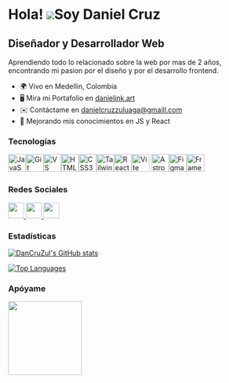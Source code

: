 Hola! ![](https://user-images.githubusercontent.com/18350557/176309783-0785949b-9127-417c-8b55-ab5a4333674e.gif)Soy Daniel Cruz
===================================================================================================================================

Diseñador y Desarrollador Web
-----------------------------

Aprendiendo todo lo relacionado sobre la web por mas de 2 años, encontrando mi pasion por el diseño y por el desarrollo frontend.

* 🌍  Vivo en Medellin, Colombia
* 🖥️  Mira mi Portafolio en [danielink.art](http://danielink.art)
* ✉️  Contáctame en [danielcruzzuluaga@gmaill.com](mailto:danielcruzzuluaga@gmaill.comm)
* 🧠  Mejorando mis conocimientos en JS y React

### Tecnologías

<p align="left">
<a href="https://developer.mozilla.org/en-US/docs/Web/JavaScript" target="_blank" rel="noreferrer"><img src="https://raw.githubusercontent.com/danielcranney/readme-generator/main/public/icons/skills/javascript-colored.svg" width="36" height="36" alt="JavaScript" /></a><a href="https://git-scm.com/" target="_blank" rel="noreferrer"><img src="https://raw.githubusercontent.com/danielcranney/readme-generator/main/public/icons/skills/git-colored.svg" width="36" height="36" alt="Git" /></a><a href="https://code.visualstudio.com/" target="_blank" rel="noreferrer"><img src="https://www.svgrepo.com/show/374169/vscode2.svg" width="36" height="36" alt="VS Code" /></a><a href="https://developer.mozilla.org/en-US/docs/Glossary/HTML5" target="_blank" rel="noreferrer"><img src="https://raw.githubusercontent.com/danielcranney/readme-generator/main/public/icons/skills/html5-colored.svg" width="36" height="36" alt="HTML5" /></a><a href="https://www.w3.org/TR/CSS/#css" target="_blank" rel="noreferrer"><img src="https://raw.githubusercontent.com/danielcranney/readme-generator/main/public/icons/skills/css3-colored.svg" width="36" height="36" alt="CSS3" /></a><a href="https://tailwindcss.com/" target="_blank" rel="noreferrer"><img src="https://raw.githubusercontent.com/danielcranney/readme-generator/main/public/icons/skills/tailwindcss-colored.svg" width="36" height="36" alt="TailwindCSS" /></a><a href="https://reactjs.org/" target="_blank" rel="noreferrer"><img src="https://raw.githubusercontent.com/danielcranney/readme-generator/main/public/icons/skills/react-colored.svg" width="36" height="36" alt="React" /></a><a href="https://vitejs.dev/" target="_blank" rel="noreferrer"><img src="https://raw.githubusercontent.com/danielcranney/readme-generator/main/public/icons/skills/vite-colored.svg" width="36" height="36" alt="Vite" /></a>
<a href="https://astro.build/" target="_blank" rel="noreferrer"><img src="https://astro.build/assets/press/astro-icon-light-gradient.svg" width="36" height="36" alt="Astro" /></a><a href="https://www.figma.com/" target="_blank" rel="noreferrer"><img src="https://raw.githubusercontent.com/danielcranney/readme-generator/main/public/icons/skills/figma-colored.svg" width="36" height="36" alt="Figma" /></a><a href="https://framer.com" target="_blank" rel="noreferrer"><img src="https://raw.githubusercontent.com/danielcranney/readme-generator/main/public/icons/skills/framer-colored.svg" width="36" height="36" alt="Framer" /></a>
</p>
                    
### Redes Sociales

<p align="left"> <a href="https://www.github.com/DanCruZul" target="_blank" rel="noreferrer"> <picture> <source media="(prefers-color-scheme: dark)" srcset="https://raw.githubusercontent.com/danielcranney/readme-generator/main/public/icons/socials/github-dark.svg" /> <source media="(prefers-color-scheme: light)" srcset="https://raw.githubusercontent.com/danielcranney/readme-generator/main/public/icons/socials/github.svg" /> <img src="https://raw.githubusercontent.com/danielcranney/readme-generator/main/public/icons/socials/github.svg" width="32" height="32" /> </picture> </a> <a href="http://www.instagram.com/cruzzzulu/" target="_blank" rel="noreferrer"> <picture> <source media="(prefers-color-scheme: dark)" srcset="https://raw.githubusercontent.com/danielcranney/readme-generator/main/public/icons/socials/instagram-dark.svg" /> <source media="(prefers-color-scheme: light)" srcset="https://raw.githubusercontent.com/danielcranney/readme-generator/main/public/icons/socials/instagram.svg" /> <img src="https://raw.githubusercontent.com/danielcranney/readme-generator/main/public/icons/socials/instagram.svg" width="32" height="32" /> </picture> </a> <a href="https://www.linkedin.com/in/daniel-cruz-2700691a3" target="_blank" rel="noreferrer"> <picture> <source media="(prefers-color-scheme: dark)" srcset="https://raw.githubusercontent.com/danielcranney/readme-generator/main/public/icons/socials/linkedin-dark.svg" /> <source media="(prefers-color-scheme: light)" srcset="https://raw.githubusercontent.com/danielcranney/readme-generator/main/public/icons/socials/linkedin.svg" /> <img src="https://raw.githubusercontent.com/danielcranney/readme-generator/main/public/icons/socials/linkedin.svg" width="32" height="32" /> </picture> </a></p>

### Estadísticas

<a href="http://www.github.com/DanCruZul"><img src="https://github-readme-stats.vercel.app/api?username=DanCruZul&show_icons=true&hide=&count_private=true&title_color=ffffff&text_color=ffffff&icon_color=ffffff&bg_color=171717&hide_border=cfcfc5&show_icons=true" alt="DanCruZul's GitHub stats" /></a>

<a href="https://github.com/DanCruZul" align="left"><img src="https://github-readme-stats.vercel.app/api/top-langs/?username=DanCruZul&langs_count=10&title_color=ffffff&text_color=ffffff&icon_color=ffffff&bg_color=171717&hide_border=cfcfc5&locale=en&custom_title=Top%20%Languages" alt="Top Languages" /></a>

### Apóyame

<div><a href="https://www.buymeacoffee.com/danielink"><img src="https://cdn.buymeacoffee.com/buttons/v2/default-yellow.png" width="150"/></a></div>
